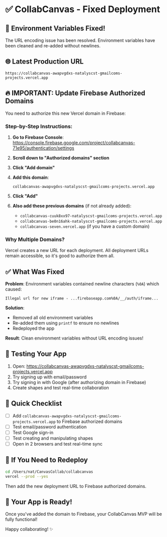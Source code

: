 # ✅ CollabCanvas - Fixed Deployment

## 🎉 Environment Variables Fixed!

The URL encoding issue has been resolved. Environment variables have been cleaned and re-added without newlines.

## 🌐 Latest Production URL

```
https://collabcanvas-awapvgdxs-natalyscst-gmailcoms-projects.vercel.app
```

## 🔥 IMPORTANT: Update Firebase Authorized Domains

You need to authorize this new Vercel domain in Firebase:

### Step-by-Step Instructions:

1. **Go to Firebase Console**:
   https://console.firebase.google.com/project/collabcanvas-71e95/authentication/settings

2. **Scroll down to "Authorized domains" section**

3. **Click "Add domain"**

4. **Add this domain**:
   ```
   collabcanvas-awapvgdxs-natalyscst-gmailcoms-projects.vercel.app
   ```

5. **Click "Add"**

6. **Also add these previous domains** (if not already added):
   - `collabcanvas-cuuk8xx97-natalyscst-gmailcoms-projects.vercel.app`
   - `collabcanvas-be0n16ahk-natalyscst-gmailcoms-projects.vercel.app`
   - `collabcanvas-seven.vercel.app` (if you have a custom domain)

### Why Multiple Domains?

Vercel creates a new URL for each deployment. All deployment URLs remain accessible, so it's good to authorize them all.

## ✅ What Was Fixed

**Problem**: Environment variables contained newline characters (`%0A`) which caused:
```
Illegal url for new iframe - ...firebaseapp.com%0A/__/auth/iframe...
```

**Solution**: 
- Removed all old environment variables
- Re-added them using `printf` to ensure no newlines
- Redeployed the app

**Result**: Clean environment variables without URL encoding issues!

## 🧪 Testing Your App

1. Open: https://collabcanvas-awapvgdxs-natalyscst-gmailcoms-projects.vercel.app
2. Try signing up with email/password
3. Try signing in with Google (after authorizing domain in Firebase)
4. Create shapes and test real-time collaboration

## 📝 Quick Checklist

- [ ] Add `collabcanvas-awapvgdxs-natalyscst-gmailcoms-projects.vercel.app` to Firebase authorized domains
- [ ] Test email/password authentication
- [ ] Test Google sign-in
- [ ] Test creating and manipulating shapes
- [ ] Open in 2 browsers and test real-time sync

## 🔄 If You Need to Redeploy

```bash
cd /Users/nat/CanvasCollab/collabcanvas
vercel --prod --yes
```

Then add the new deployment URL to Firebase authorized domains.

## 🎨 Your App is Ready!

Once you've added the domain to Firebase, your CollabCanvas MVP will be fully functional!

Happy collaborating! ✨

